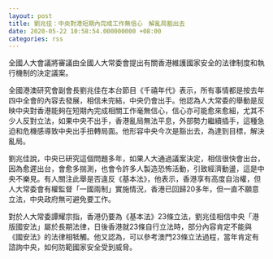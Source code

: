 ```yaml
---
layout: post
title: 劉兆佳：中央對港短期內完成工作無信心　解亂局豁出去
date: 2020-05-22 10:58:54.000000000 +08:00
categories: rss
---
```


全國人大會議將審議由全國人大常委會提出有關香港維護國家安全的法律制度和執行機制的決定議案。

全國港澳研究會副會長劉兆佳在本台節目《千禧年代》表示，所有事情都是按去年四中全會的內容去發展，相信未完結，中央仍會出手。他認為人大常委的舉動是反映中央對香港能夠在短期內完成相關工作毫無信心，信心亦可能愈來愈細，尤其不少人反對立法，如果中央不出手，香港亂局無法平息，外部勢力繼續插手，這種急迫和危機感導致中央出手扭轉局面。他形容中央今次是豁出去，為達到目標，解決亂局。

劉兆佳說，中央已研究這個問題多年，如果人大通過議案決定，相信很快會出台，因為愈遲出台，會愈多揣測，也會令許多人製造恐怖活動，引致經濟動盪，這是中央不樂見。有人關注此舉是否違反《基本法》，他表示，香港享有高度自治權，但人大常委會有權監督「一國兩制」實施情況，香港已回歸20多年，但一直不願意立法，中央政府無可避免要工作。

對於人大常委譚耀宗指，香港仍要為《基本法》23條立法，劉兆佳相信中央「港版國安法」屬於長期法律，日後香港就23條自行立法時，部分內容肯定不能與《國安法》的法律相牴觸。他又認為，可以參考澳門23條立法過程，當年肯定有諮詢中央，如何防範國家安全受到威脅。
